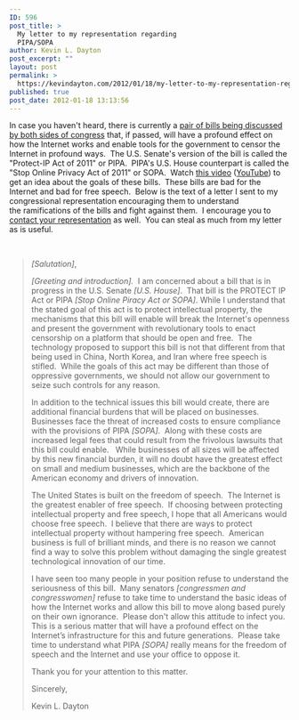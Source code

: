 ```yaml
---
ID: 596
post_title: >
  My letter to my representation regarding
  PIPA/SOPA
author: Kevin L. Dayton
post_excerpt: ""
layout: post
permalink: >
  https://kevindayton.com/2012/01/18/my-letter-to-my-representation-regarding-pipasopa/
published: true
post_date: 2012-01-18 13:13:56
---
```

In case you haven't heard, there is currently a <a title="http://en.wikipedia.org/wiki/Wikipedia:SOPA_initiative/Learn_more" href="http://en.wikipedia.org/wiki/Wikipedia:SOPA_initiative/Learn_more" target="_blank">pair of bills being discussed by both sides of congress</a> that, if passed, will have a profound effect on how the Internet works and enable tools for the government to censor the Internet in profound ways.  The U.S. Senate's version of the bill is called the "Protect-IP Act of 2011" or PIPA.  PIPA's U.S. House counterpart is called the "Stop Online Privacy Act of 2011" or SOPA.  Watch <a title="http://www.youtube.com/watch?v=yDX8Lyl16Qs&amp;feature=youtu.be" href="http://www.youtube.com/watch?v=yDX8Lyl16Qs&amp;feature=youtu.be" target="_blank">this video</a> (<a title="http://www.youtube.com/watch?v=yDX8Lyl16Qs&amp;feature=youtu.be" href="http://www.youtube.com/watch?v=yDX8Lyl16Qs&amp;feature=youtu.be" target="_blank">YouTube</a>) to get an idea about the goals of these bills.  These bills are bad for the Internet and bad for free speech.  Below is the text of a letter I sent to my congressional representation encouraging them to understand the ramifications of the bills and fight against them.  I encourage you to<a title="http://www.usa.gov/Contact/Elected.shtml" href="http://www.usa.gov/Contact/Elected.shtml" target="_blank"> contact your representation</a> as well.  You can steal as much from my letter as is useful.

&nbsp;
<blockquote><em>[Salutation]</em>,

<em>[Greeting and introduction].</em>  I am concerned about a bill that is in progress in the U.S. Senate <em>[U.S. House]</em>.  That bill is the PROTECT IP Act or PIPA <em>[Stop Online Piracy Act or SOPA]</em>. While I understand that the stated goal of this act is to protect intellectual property, the mechanisms that this bill will enable will break the Internet's openness and present the government with revolutionary tools to enact censorship on a platform that should be open and free.  The technology proposed to support this bill is not that different from that being used in China, North Korea, and Iran where free speech is stifled.  While the goals of this act may be different than those of oppressive governments, we should not allow our government to seize such controls for any reason.

In addition to the technical issues this bill would create, there are additional financial burdens that will be placed on businesses.  Businesses face the threat of increased costs to ensure compliance with the provisions of PIPA <em>[SOPA]</em>.  Along with these costs are increased legal fees that could result from the frivolous lawsuits that this bill could enable.   While businesses of all sizes will be affected by this new financial burden, it will no doubt have the greatest effect on small and medium businesses, which are the backbone of the American economy and drivers of innovation.

The United States is built on the freedom of speech.  The Internet is the greatest enabler of free speech.  If choosing between protecting intellectual property and free speech, I hope that all Americans would choose free speech.  I believe that there are ways to protect intellectual property without hampering free speech.  American business is full of brilliant minds, and there is no reason we cannot find a way to solve this problem without damaging the single greatest technological innovation of our time.

I have seen too many people in your position refuse to understand the seriousness of this bill.  Many senators <em>[congressmen and congresswomen]</em> refuse to take time to understand the basic ideas of how the Internet works and allow this bill to move along based purely on their own ignorance.  Please don't allow this attitude to infect you.  This is a serious matter that will have a profound effect on the Internet’s infrastructure for this and future generations.  Please take time to understand what PIPA <em>[SOPA]</em> really means for the freedom of speech and the Internet and use your office to oppose it.

Thank you for your attention to this matter.

Sincerely,

Kevin L. Dayton</blockquote>